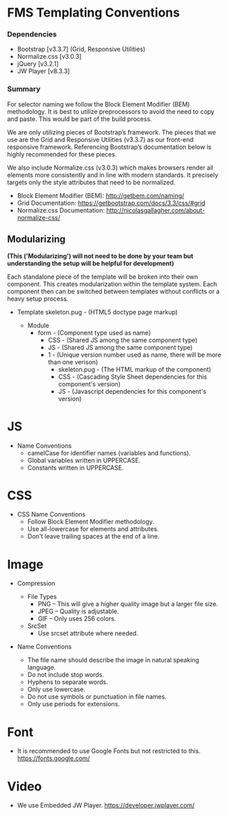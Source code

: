 # FMS Templating Conventions


### Dependencies
* Bootstrap [v3.3.7] (Grid, Responsive Utilities)
* Normalize.css [v3.0.3]
* jQuery [v3.2.1]
* JW Player [v8.3.3]


### Summary
For selector naming we follow the Block Element Modifier (BEM) methodology.
It is best to utilize preprocessors to avoid the need to copy and paste. This would be part of the build process.

We are only utilizing pieces of Bootstrap’s framework. The pieces that we use are the Grid and Responsive Utilities (v3.3.7) as our front-end responsive framework. Referencing Bootstrap’s documentation below is highly recommended for these pieces.

We also include Normalize.css (v3.0.3) which makes browsers render all elements more consistently and in line with modern standards. It precisely targets only the style attributes that need to be normalized.

- Block Element Modifier (BEM): http://getbem.com/naming/
- Grid Documentation: https://getbootstrap.com/docs/3.3/css/#grid
- Normalize.css Documentation: http://nicolasgallagher.com/about-normalize-css/

## Modularizing
**(This ('Modularizing') will not need to be done by your team but understanding the setup will be helpful for development)**

Each standalone piece of the template will be broken into their own component. This creates modularization within the template system.  Each component then can be switched between templates without conflicts or a heavy setup process.

* Template
    skeleton.pug - (HTML5 doctype page markup)

    * Module
        * form - (Component type used as name)
	        * CSS - (Shared JS among the same component type)
	        * JS - (Shared JS among the same component type)
	        * 1 - (Unique version number used as name, there will be more than one verison)
		        * skeleton.pug - (The HTML markup of the component)
		        * CSS - (Cascading Style Sheet dependencies for this component's version)
		        * JS - (Javascript dependencies for this component's version)


# JS

* Name Conventions
    * camelCase for identifier names (variables and functions).
    * Global variables written in UPPERCASE.
    * Constants written in UPPERCASE.

# CSS
* CSS Name Conventions
    * Follow Block Element Modifier methodology.
    * Use all-lowercase for elements and attributes.
    * Don't leave trailing spaces at the end of a line.


# Image
* Compression
    * File Types
        * PNG   – This will give a higher quality image but a larger file size.
        * JPEG – Quality is adjustable.
        * GIF    – Only uses 256 colors.
    * SrcSet
        * Use srcset attribute where needed.


* Name Conventions
    * The file name should describe the image in natural speaking language.
    * Do not include stop words.
    * Hyphens to separate words.
    * Only use lowercase.
    * Do not use symbols or punctuation in file names.
    * Only use periods for extensions.


# Font
* It is recommended to use Google Fonts but not restricted to this. https://fonts.google.com/


# Video
* We use Embedded JW Player. https://developer.jwplayer.com/
